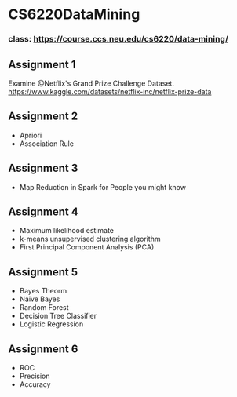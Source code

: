 # CS6220DataMining
### class: https://course.ccs.neu.edu/cs6220/data-mining/

## Assignment 1
Examine @Netflix's Grand Prize Challenge Dataset. 
https://www.kaggle.com/datasets/netflix-inc/netflix-prize-data

## Assignment 2
- Apriori 
- Association Rule

## Assignment 3
- Map Reduction in Spark for People you might know

## Assignment 4
- Maximum likelihood estimate
- k-means unsupervised clustering algorithm
- First Principal Component Analysis (PCA)

## Assignment 5
- Bayes Theorm
- Naive Bayes
- Random Forest
- Decision Tree Classifier
- Logistic Regression

## Assignment 6
- ROC
- Precision
- Accuracy
